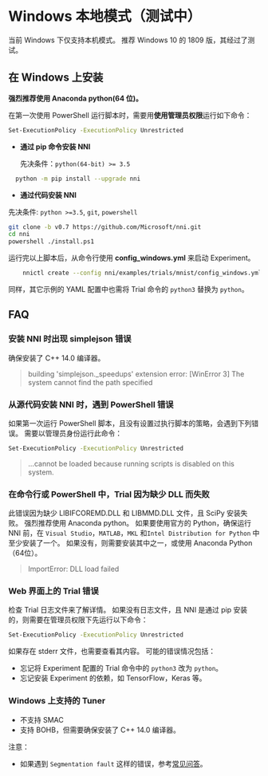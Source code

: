 # Windows 本地模式（测试中）

当前 Windows 下仅支持本机模式。 推荐 Windows 10 的 1809 版，其经过了测试。

## **在 Windows 上安装**

**强烈推荐使用 Anaconda python(64 位)。**

在第一次使用 PowerShell 运行脚本时，需要用**使用管理员权限**运行如下命令：

```bash
Set-ExecutionPolicy -ExecutionPolicy Unrestricted
```

* **通过 pip 命令安装 NNI**
    
    先决条件：`python(64-bit) >= 3.5`

```bash
  python -m pip install --upgrade nni
  ```

* __通过代码安装 NNI__

先决条件: `python >=3.5`, `git`, `powershell`
  ```bash
  git clone -b v0.7 https://github.com/Microsoft/nni.git
  cd nni
  powershell ./install.ps1
  ```

运行完以上脚本后，从命令行使用 **config_windows.yml** 来启动 Experiment。

```bash
    nnictl create --config nni/examples/trials/mnist/config_windows.yml
```

同样，其它示例的 YAML 配置中也需将 Trial 命令的 `python3` 替换为 `python`。

## **FAQ**

### 安装 NNI 时出现 simplejson 错误

确保安装了 C++ 14.0 编译器。

> building 'simplejson._speedups' extension error: [WinError 3] The system cannot find the path specified

### 从源代码安装 NNI 时，遇到 PowerShell 错误

如果第一次运行 PowerShell 脚本，且没有设置过执行脚本的策略，会遇到下列错误。 需要以管理员身份运行此命令：

```bash
Set-ExecutionPolicy -ExecutionPolicy Unrestricted
```

> ...cannot be loaded because running scripts is disabled on this system.

### 在命令行或 PowerShell 中，Trial 因为缺少 DLL 而失败

此错误因为缺少 LIBIFCOREMD.DLL 和 LIBMMD.DLL 文件，且 SciPy 安装失败。 强烈推荐使用 Anaconda python。 如果要使用官方的 Python，确保运行 NNI 前，在 `Visual Studio`，`MATLAB`，`MKL` 和`Intel Distribution for Python` 中至少安装了一个。 如果没有，则需要安装其中之一，或使用 Anaconda Python （64位）。

> ImportError: DLL load failed

### Web 界面上的 Trial 错误

检查 Trial 日志文件来了解详情。 如果没有日志文件，且 NNI 是通过 pip 安装的，则需要在管理员权限下先运行以下命令：

```bash
Set-ExecutionPolicy -ExecutionPolicy Unrestricted
```

如果存在 stderr 文件，也需要查看其内容。 可能的错误情况包括：

* 忘记将 Experiment 配置的 Trial 命令中的 `python3` 改为 `python`。
* 忘记安装 Experiment 的依赖，如 TensorFlow，Keras 等。

### Windows 上支持的 Tuner

* 不支持 SMAC
* 支持 BOHB，但需要确保安装了 C++ 14.0 编译器。

注意：

* 如果遇到 `Segmentation fault` 这样的错误，参考[常见问答](FAQ.md)。